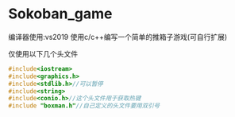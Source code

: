 # Sokoban_game
编译器使用:vs2019
使用c/c++编写一个简单的推箱子游戏(可自行扩展)


仅使用以下几个头文件
```cpp
#include<iostream>
#include<graphics.h>
#include<stdlib.h>//可以暂停
#include<string>
#include<conio.h>//这个头文件用于获取热键
#include "boxman.h"//自己定义的头文件要用双引号
```
